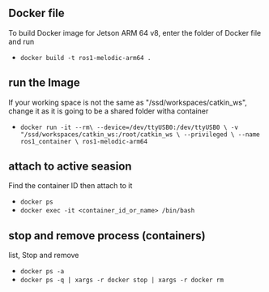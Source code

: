 ## Docker file
To build Docker image for Jetson ARM 64 v8, enter the folder of Docker file and run
- <code>docker build -t ros1-melodic-arm64 .</code>

## run the Image
If your working space is not the same as "/ssd/workspaces/catkin_ws", change it as it is going to be a shared folder witha  container
- <code>docker run -it --rm\\
  --device=/dev/ttyUSB0:/dev/ttyUSB0 \\
  -v "/ssd/workspaces/catkin_ws:/root/catkin_ws \\
  --privileged \\
  --name ros1_container \\
  ros1-melodic-arm64</code>


## attach to active seasion
Find the container ID then attach to it
- <code>docker ps </code>
- <code>docker exec -it <container_id_or_name> /bin/bash </code>

## stop and remove process (containers)
list, Stop and remove
- <code>docker ps -a </code>
- <code>docker ps -q | xargs -r docker stop | xargs -r docker rm </code>

